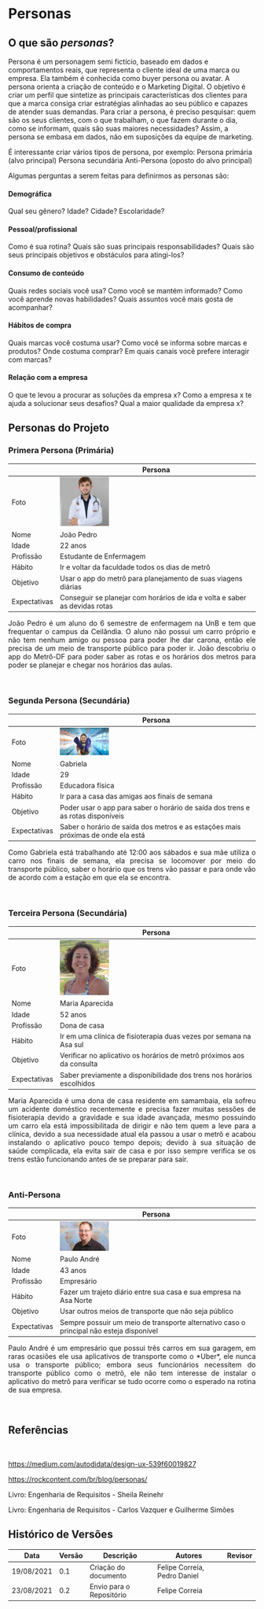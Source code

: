 # Personas

## O que são *personas*?
Persona é um personagem semi fictício, baseado em dados e comportamentos reais, que representa o cliente ideal de uma marca ou empresa. Ela também é conhecida como buyer persona ou avatar. A persona orienta a criação de conteúdo e o Marketing Digital.
O objetivo é criar um perfil que sintetize as principais características dos clientes para que a marca consiga criar estratégias alinhadas ao seu público e capazes de atender suas demandas.
Para criar a persona, é preciso pesquisar: quem são os seus clientes, com o que trabalham, o que fazem durante o dia, como se informam, quais são suas maiores necessidades? Assim, a persona se embasa em dados, não em suposições da equipe de marketing.
<br>

É interessante criar vários tipos de persona, por exemplo:
Persona primária (alvo principal)
Persona secundária
Anti-Persona (oposto do alvo principal)
<br>

Algumas perguntas a serem feitas para definirmos as personas são:
#### Demográfica
Qual seu gênero? Idade? Cidade? Escolaridade?
<br>

#### Pessoal/profissional
Como é sua rotina?
Quais são suas principais responsabilidades?
Quais são seus principais objetivos e obstáculos para atingi-los?
<br>

#### Consumo de conteúdo
Quais redes sociais você usa?
Como você se mantém informado?
Como você aprende novas habilidades?
Quais assuntos você mais gosta de acompanhar?
<br>

#### Hábitos de compra
Quais marcas você costuma usar?
Como você se informa sobre marcas e produtos? Onde costuma comprar?
Em quais canais você prefere interagir com marcas?
<br>

#### Relação com a empresa
O que te levou a procurar as soluções da empresa x?
Como a empresa x te ajuda a solucionar seus desafios?
Qual a maior qualidade da empresa x?
<br>

## Personas do Projeto
### Primera Persona (Primária)

|              | Persona                                                                                         |
| ------------ | ----------------------------------------------------------------------------------------------- |
| Foto         | <img alt = "João Pedro" src="../../imagens/Personas/joaopedro.jpeg" width = "100"/> |
| Nome         | João Pedro |
| Idade        | 22 anos |
| Profissão    | Estudante de Enfermagem |
| Hábito       | Ir e voltar da faculdade todos os dias de metrô |
| Objetivo     | Usar o app do metrô para planejamento de suas viagens diárias |
| Expectativas | Conseguir se planejar com horários de ida e volta e saber as devidas rotas |

<p align="justify">João Pedro é um aluno do 6 semestre de enfermagem na UnB e tem que frequentar o campus da Ceilândia. O aluno não possui um carro próprio e não tem nenhum amigo ou pessoa para poder lhe dar carona, então ele precisa de um meio de transporte público para poder ir. João descobriu o app do Metrô-DF para poder saber as rotas e os horários dos metros para poder se planejar e chegar nos horários das aulas.</p>
<br>

### Segunda Persona (Secundária)

|              | Persona                                                                                         |
| ------------ | ----------------------------------------------------------------------------------------------- |
| Foto         | <img alt = "Gabriela" src="../../imagens/Personas/gabriela.jpg" width = "100"/>         |
| Nome         | Gabriela |
| Idade        | 29 |
| Profissão    | Educadora física |
| Hábito       | Ir para a casa das amigas aos finais de semana |
| Objetivo     | Poder usar o app para saber o horário de saída dos trens e as rotas disponíveis |
| Expectativas |  Saber o horário de saída dos metros e as estações mais próximas de onde ela está |

<p align="justify">Como Gabriela está trabalhando até 12:00 aos sábados e sua mãe utiliza o carro nos finais de semana, ela precisa se locomover por meio do transporte público, saber o horário que os trens vão passar e para onde vão de acordo com a estação em que ela se encontra.</p>
<br>

### Terceira Persona (Secundária)

|              | Persona                                                                                         |
| ------------ | ----------------------------------------------------------------------------------------------- |
| Foto         | <img alt = "Maria Aparecida" src="../../imagens/Personas/mariaaparecida.jpg" width = "100"/>                |
| Nome         | Maria Aparecida |
| Idade        | 52 anos |
| Profissão    | Dona de casa |
| Hábito       | Ir em uma clínica de fisioterapia duas vezes por semana na Asa sul |
| Objetivo     | Verificar no aplicativo os horários de metrô próximos aos da consulta |
| Expectativas | Saber previamente a disponibilidade dos trens nos horários escolhidos |

<p align="justify">Maria Aparecida é uma dona de casa residente em samambaia, ela sofreu um acidente doméstico recentemente e precisa fazer muitas sessões de fisioterapia devido a gravidade e sua idade avançada, mesmo possuindo um carro ela está impossibilitada de dirigir e não tem quem a leve para a clínica, devido a sua necessidade atual ela passou a usar o metrô e acabou instalando o aplicativo pouco tempo depois; devido à sua situação de saúde complicada, ela evita sair de casa e por isso sempre verifica se os trens estão funcionando antes de se preparar para sair.</p>
<br>

### Anti-Persona

|              | Persona                                                                                         |
| ------------ | ----------------------------------------------------------------------------------------------- |
| Foto         | <img alt = "Paulo André" src="../../imagens/Personas/pauloandre.jpg" width = "100"/>            |
| Nome         | Paulo André |
| Idade        | 43 anos |
| Profissão    | Empresário |
| Hábito       | Fazer um trajeto diário entre sua casa e sua empresa na Asa Norte |
| Objetivo     | Usar outros meios de transporte que não seja público |
| Expectativas | Sempre possuir um meio de transporte alternativo caso o principal não esteja disponível |

<p align="justify">Paulo André é um empresário que possui três carros em sua garagem, em raras ocasiões ele usa aplicativos de transporte como o *Uber*, ele nunca usa o transporte público; embora seus funcionários necessitem do transporte público como o metrô, ele não tem interesse de instalar o aplicativo do metrô para verificar se tudo ocorre como o esperado na rotina de sua empresa.</p>
<br>

## Referências
<br>

https://medium.com/autodidata/design-ux-539f60019827

https://rockcontent.com/br/blog/personas/

Livro: Engenharia de Requisitos - Sheila Reinehr

Livro: Engenharia de Requisitos - Carlos Vazquer e Guilherme Simões

## Histórico de Versões

| Data       | Versão | Descrição                                       | Autores                       | Revisor          |
| ---------- | ------ | ---------------------------------------------   | ----------------              | ---------------- |
| 19/08/2021 |  0.1   | Criação do documento                            | Felipe Correia, Pedro Daniel  |                  |
| 23/08/2021 |  0.2   | Envio para o Repositório                        | Felipe Correia                |                  |
